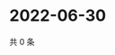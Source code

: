 # 2022-06-30

共 0 条

<!-- BEGIN WEIBO -->
<!-- 最后更新时间 Thu Jun 30 2022 00:22:27 GMT+0800 (China Standard Time) -->

<!-- END WEIBO -->
